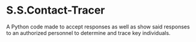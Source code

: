 # S.S.Contact-Tracer
A Python code made to accept responses as well as show said responses to an authorized personnel to determine and trace key individuals.
